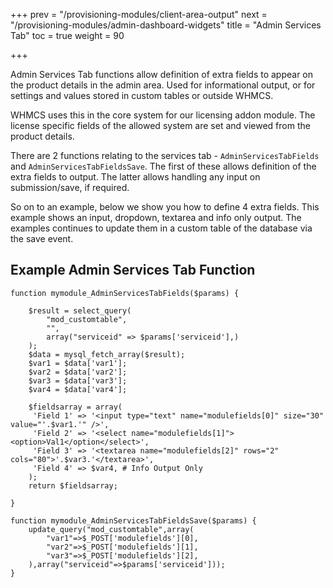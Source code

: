 +++
prev = "/provisioning-modules/client-area-output"
next = "/provisioning-modules/admin-dashboard-widgets"
title = "Admin Services Tab"
toc = true
weight = 90

+++

Admin Services Tab functions allow definition of extra fields to appear on the product details in the admin area.
Used for informational output, or for settings and values stored in custom tables or outside WHMCS.

WHMCS uses this in the core system for our licensing addon module.
The license specific fields of the allowed system are set and viewed from the product details.

There are 2 functions relating to the services tab - `AdminServicesTabFields` and `AdminServicesTabFieldsSave`.
The first of these allows definition of the extra fields to output.
The latter allows handling any input on submission/save, if required.

So on to an example, below we show you how to define 4 extra fields.
This example shows an input, dropdown, textarea and info only output.
The examples continues to update them in a custom table of the database via the save event.

## Example Admin Services Tab Function <a id="example-function"></a>

```
function mymodule_AdminServicesTabFields($params) {

    $result = select_query(
        "mod_customtable",
        "",
        array("serviceid" => $params['serviceid'],)
    );
    $data = mysql_fetch_array($result);
    $var1 = $data['var1'];
    $var2 = $data['var2'];
    $var3 = $data['var3'];
    $var4 = $data['var4'];

    $fieldsarray = array(
     'Field 1' => '<input type="text" name="modulefields[0]" size="30" value="'.$var1.'" />',
     'Field 2' => '<select name="modulefields[1]"><option>Val1</option</select>',
     'Field 3' => '<textarea name="modulefields[2]" rows="2" cols="80">'.$var3.'</textarea>',
     'Field 4' => $var4, # Info Output Only
    );
    return $fieldsarray;

}

function mymodule_AdminServicesTabFieldsSave($params) {
    update_query("mod_customtable",array(
        "var1"=>$_POST['modulefields'][0],
        "var2"=>$_POST['modulefields'][1],
        "var3"=>$_POST['modulefields'][2],
    ),array("serviceid"=>$params['serviceid']));
}
```
